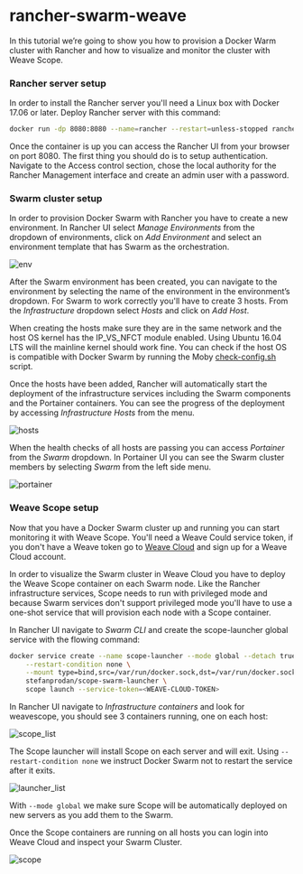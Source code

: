 # rancher-swarm-weave

In this tutorial we’re going to show you how to provision a Docker Warm cluster with Rancher and how to 
visualize and monitor the cluster with Weave Scope.

### Rancher server setup

In order to install the Rancher server you'll need a Linux box with Docker 17.06 or later.
Deploy Rancher server with this command:

```bash
docker run -dp 8080:8080 --name=rancher --restart=unless-stopped rancher/server
```
Once the container is up you can access the Rancher UI from your browser on port 8080. The first thing you 
should do is to setup authentication. Navigate to the Access control section, chose the local authority for 
the Rancher Management interface and create an admin user with a password.

### Swarm cluster setup

In order to provision Docker Swarm with Rancher you have to create a new environment. 
In Rancher UI select _Manage Environments_ from the dropdown of environments, click on _Add Environment_ 
and select an environment template that has Swarm as the orchestration.

![env](https://github.com/stefanprodan/rancher-swarm-weave/blob/master/screens/add_env.png)

After the Swarm environment has been created, you can navigate to the environment 
by selecting the name of the environment in the environment’s dropdown. For Swarm to work correctly you'll 
have to create 3 hosts. From the _Infrastructure_ dropdown select _Hosts_ and click on _Add Host_.

When creating the hosts make sure they are in the same network and the host OS kernel has the IP_VS_NFCT 
module enabled. Using Ubuntu 16.04 LTS will the mainline kernel should work fine. You can check if the host 
OS is compatible with Docker Swarm by running the Moby [check-config.sh](https://github.com/moby/moby/blob/master/contrib/check-config.sh) script.

Once the hosts have been added, Rancher will automatically start the deployment of the 
infrastructure services including the Swarm components and the Portainer containers. 
You can see the progress of the deployment by accessing _Infrastructure Hosts_ from the menu.

![hosts](https://github.com/stefanprodan/rancher-swarm-weave/blob/master/screens/hosts.png)

When the health checks of all hosts are passing you can access _Portainer_ from the _Swarm_ dropdown. 
In Portainer UI you can see the Swarm cluster members by selecting _Swarm_ from the left side menu.

![portainer](https://github.com/stefanprodan/rancher-swarm-weave/blob/master/screens/portainer.png)

### Weave Scope setup

Now that you have a Docker Swarm cluster up and running you can start monitoring it with Weave Scope. 
You'll need a Weave Could service token, if you don't have a Weave token go 
to [Weave Cloud](https://cloud.weave.works/) and sign up for a Weave Cloud account. 

In order to visualize the Swarm cluster in Weave Cloud you have to deploy the Weave Scope container 
on each Swarm node. Like the Rancher infrastructure services, Scope needs to run with privileged mode and 
because Swarm services don't support privileged mode you'll have to use a one-shot service that will 
provision each node with a Scope container.

In Rancher UI navigate to _Swarm CLI_ and create the scope-launcher global service with the flowing command:  

```bash
docker service create --name scope-launcher --mode global --detach true \
    --restart-condition none \
    --mount type=bind,src=/var/run/docker.sock,dst=/var/run/docker.sock \
    stefanprodan/scope-swarm-launcher \
    scope launch --service-token=<WEAVE-CLOUD-TOKEN>
```

In Rancher UI navigate to _Infrastructure containers_ and look for weavescope, 
you should see 3 containers running, one on each host:

![scope_list](https://github.com/stefanprodan/rancher-swarm-weave/blob/master/screens/scope_list.png)

The Scope launcher will install Scope on each server and will exit. Using `--restart-condition none` we 
instruct Docker Swarm not to restart the service after it exits. 

![launcher_list](https://github.com/stefanprodan/rancher-swarm-weave/blob/master/screens/launcher_list.png)

With `--mode global` we make sure Scope will be automatically deployed on new servers 
as you add them to the Swarm. 

Once the Scope containers are running on all hosts you can login into Weave Cloud and inspect your Swarm Cluster.

![scope](https://github.com/stefanprodan/rancher-swarm-weave/blob/master/screens/scope.png)



